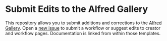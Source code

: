 # Submit Edits to the Alfred Gallery

This repository allows you to submit additions and corrections to the [Alfred Gallery](https://alfred.app). Open a [new issue](https://github.com/alfredapp/gallery-edits/issues/new/choose) to submit a workflow or suggest edits to creator and workflow pages. Documentation is linked from within those templates.
